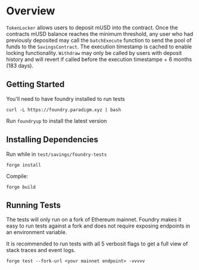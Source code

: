 # Overview

`TokenLocker` allows users to deposit mUSD into the contract. Once the contracts mUSD balance reaches the minimum threshold, any user who had previously deposited may call the `batchExecute` function to send the pool of funds to the `SavingsContract`. The execution timestamp is cached to enable locking functionality. `Withdraw` may only be called by users with deposit history and will revert if called before the execution timestampe + 6 months (183 days).

## Getting Started

You'll need to have foundry installed to run tests

```shell
curl -L https://foundry.paradigm.xyz | bash
```

Run `foundryup` to install the latest version

## Installing Dependencies

Run while in `test/savings/foundry-tests`

```shell
forge install
```

Compile:

```shell
forge build
```

## Running Tests

The tests will only run on a fork of Ethereum mainnet. Foundry makes it easy to run tests against a fork and does not require exposing endpoints in an environment variable.

It is recommended to run tests with all 5 verbosit flags to get a full view of stack traces and event logs.

```shell
forge test --fork-url <your mainnet endpoint> -vvvvv
```
